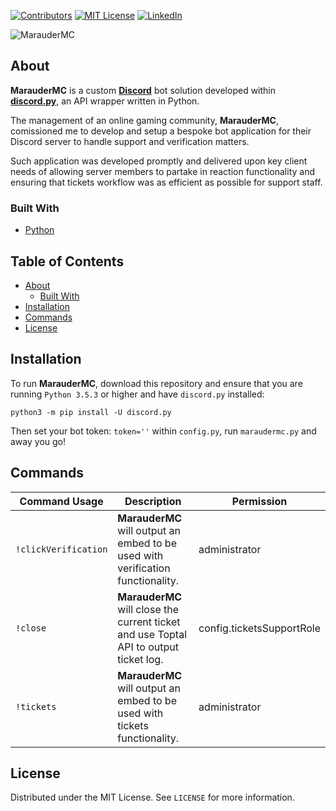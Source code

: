 <!-- PROJECT SHIELDS -->
[![Contributors][contributors-shield]][contributors-url]
[![MIT License][license-shield]][license-url]
[![LinkedIn][linkedin-shield]][linkedin-url]

![MarauderMC](https://user-images.githubusercontent.com/78688623/160965843-31dd0dd6-ad6f-4167-8e22-1a5d37f91a38.jpg)

<!-- ABOUT -->
## About

**MarauderMC** is a custom [**Discord**](https://discord.com/) bot solution developed within [**discord.py**](https://github.com/Rapptz/discord.py), an API wrapper written in Python.

The management of an online gaming community, **MarauderMC**, comissioned me to develop and setup a bespoke bot application for their Discord server to handle support and verification matters.

Such application was developed promptly and delivered upon key client needs of allowing server members to partake in reaction functionality and ensuring that tickets workflow was as efficient as possible for support staff.

### Built With
* [Python](https://www.python.org/)

<!-- TABLE OF CONTENTS -->
## Table of Contents
* [About](#about)
  * [Built With](#built-with)
* [Installation](#installation)
* [Commands](#commands)
* [License](#license)

<!-- INSTALLATION -->
## Installation
To run **MarauderMC**, download this repository and ensure that you are running `Python 3.5.3` or higher and have `discord.py` installed:

`python3 -m pip install -U discord.py`

Then set your bot token: `token=''` within `config.py`, run `maraudermc.py` and away you go!

<!-- COMMANDS -->
## Commands
| Command Usage | Description | Permission |
| ------- | ----------- | ----------- |
| `!clickVerification` | **MarauderMC** will output an embed to be used with verification functionality. | administrator |
| `!close` | **MarauderMC** will close the current ticket and use Toptal API to output ticket log. | config.ticketsSupportRole |
| `!tickets` | **MarauderMC** will output an embed to be used with tickets functionality. | administrator |

<!-- LICENSE -->
## License
Distributed under the MIT License. See `LICENSE` for more information.

<!-- MARKDOWN LINKS & IMAGES -->
[contributors-shield]: https://img.shields.io/github/contributors/paulranshaw/MarauderMC
[contributors-url]: https://github.com/paulranshaw/MarauderMC/graphs/contributors
[license-shield]: https://img.shields.io/badge/license-MIT-blue.svg
[license-url]: https://choosealicense.com/licenses/mit
[linkedin-shield]: https://img.shields.io/badge/-LinkedIn-black.svg?style=flat-square&logo=linkedin&colorB=555
[linkedin-url]: https://linkedin.com/in/paulranshaw
